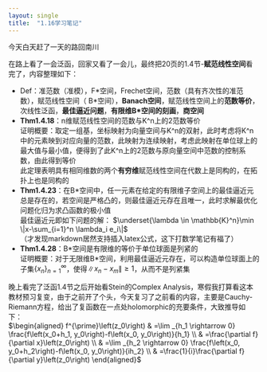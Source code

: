 ```yaml
---
layout: single
title:  "1.16学习笔记"
---
```

今天白天赶了一天的路回南川

在路上看了一会泛函，回家又看了一会儿，最终把20页的1.4节-**赋范线性空间**看完了，内容整理如下：
* Def：准范数（准模），F\*空间，Frechet空间，范数（具有齐次性的准范数），赋范线性空间（ B\*空间），**Banach空间**，赋范线性空间上的**范数等价**，次线性泛函，**最佳逼近问题**，**有限维B*空间的刻画**，**商空间**
* **Thm1.4.18**：n维赋范线性空间的范数与K^n上的2范数等价  
证明概要：取定一组基，坐标映射为向量空间与K^n的双射，此时考虑将K^n中的元素映到对应向量的范数，此映射为连续映射，考虑此映射在单位球上的最大值与最小值，便得到了此K^n上的2范数与原向量空间中范数的控制系数，由此得到等价  
此定理表明具有相同维数的两个**有穷维**赋范线性空间在代数上是同构的，在拓扑上也是同构的
* **Thm1.4.23**：在B\*空间中，任一元素在给定的有限维子空间上的最佳逼近元总是存在的，若空间是严格凸的，则最佳逼近元存在且唯一，此时求解最优化问题化归为求凸函数的极小值  
最佳逼近元即如下问题的解： $\underset{\lambda \in \mathbb{K}^n}\min  \|x-\sum_{i=1}^n \lambda_i e_i\|$  
（才发现markdown居然支持插入latex公式，这下打数学笔记有福了）
* **Thm1.4.28**：B\*空间是有限维的等价于单位球面是列紧的  
证明概要：对于无限维B\*空间，利用最佳逼近元存在，可以构造单位球面上的子集$\{x_n\}_{n=1}^{\infty}$，使得$\|x_n-x_m\|\geq1$，从而不是列紧集

晚上看完了泛函1.4节之后开始看Stein的Complex Analysis，寒假我打算看这本教材预习复变，由于之前开了个头，今天复习了之前看的内容，主要是Cauchy-Riemann方程，给出了复函数在一点处holomorphic的充要条件，大致推导如下：  
$\begin{aligned}
 f^{\prime}\left(z_0\right) & =\lim _{h_1 \rightarrow 0} \frac{f\left(x_0+h_1, y_0\right)-f\left(x_0, y_0\right)}{h_1} 
 \\ & =\frac{\partial f}{\partial x}\left(z_0\right)
 \\ & =\lim _{h_2 \rightarrow 0} \frac{f\left(x_0, y_0+h_2\right)-f\left(x_0, y_0\right)}{ih_2} 
 \\ & =\frac{1}{i}\frac{\partial f}{\partial y}\left(z_0\right)
\end{aligned}$

